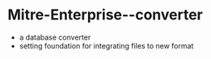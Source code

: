 # Mitre-Enterprise--converter
- a database converter
- setting foundation for integrating files to new format
